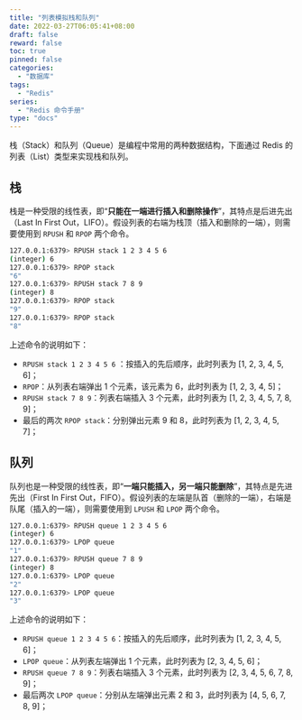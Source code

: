 ```yaml
---
title: "列表模拟栈和队列"
date: 2022-03-27T06:05:41+08:00
draft: false
reward: false
toc: true
pinned: false
categories:
  - "数据库"
tags:
  - "Redis"
series:
  - "Redis 命令手册"
type: "docs"
---
```


栈（Stack）和队列（Queue）是编程中常用的两种数据结构，下面通过 Redis 的列表（List）类型来实现栈和队列。

<!--more-->

## 栈

栈是一种受限的线性表，即“**只能在一端进行插入和删除操作**”，其特点是后进先出（Last In First Out，LIFO）。假设列表的右端为栈顶（插入和删除的一端），则需要使用到 `RPUSH` 和 `RPOP` 两个命令。

```bash
127.0.0.1:6379> RPUSH stack 1 2 3 4 5 6
(integer) 6
127.0.0.1:6379> RPOP stack
"6"
127.0.0.1:6379> RPUSH stack 7 8 9
(integer) 8
127.0.0.1:6379> RPOP stack
"9"
127.0.0.1:6379> RPOP stack
"8"
```

上述命令的说明如下：

* `RPUSH stack 1 2 3 4 5 6` ：按插入的先后顺序，此时列表为 [1, 2, 3, 4, 5, 6]；
* `RPOP`：从列表右端弹出 1 个元素，该元素为 6，此时列表为 [1, 2, 3, 4, 5]；
* `RPUSH stack 7 8 9`：列表右端插入 3 个元素，此时列表为 [1, 2, 3, 4, 5, 7, 8, 9]；
* 最后的两次 `RPOP stack`：分别弹出元素 9 和 8，此时列表为 [1, 2, 3, 4, 5, 7]；

## 队列

队列也是一种受限的线性表，即“**一端只能插入，另一端只能删除**”，其特点是先进先出（First In First Out，FIFO）。假设列表的左端是队首（删除的一端），右端是队尾（插入的一端），则需要使用到 `LPUSH` 和 `LPOP` 两个命令。

```bash
127.0.0.1:6379> RPUSH queue 1 2 3 4 5 6
(integer) 6
127.0.0.1:6379> LPOP queue
"1"
127.0.0.1:6379> RPUSH queue 7 8 9
(integer) 8
127.0.0.1:6379> LPOP queue
"2"
127.0.0.1:6379> LPOP queue
"3"
```

上述命令的说明如下：

* `RPUSH queue 1 2 3 4 5 6`：按插入的先后顺序，此时列表为 [1, 2, 3, 4, 5, 6]；
* `LPOP queue`：从列表左端弹出 1 个元素，此时列表为 [2, 3, 4, 5, 6]；
* `RPUSH queue 7 8 9`：列表右端插入 3 个元素，此时列表为 [2, 3, 4, 5, 6, 7, 8, 9]；
* 最后两次 `LPOP queue`：分别从左端弹出元素 2 和 3，此时列表为 [4, 5, 6, 7, 8, 9]；